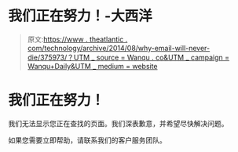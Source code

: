 # 我们正在努力！-大西洋

> 原文:[https://www . theatlantic . com/technology/archive/2014/08/why-email-will-never-die/375973/？UTM _ source = Wanqu . co&UTM _ campaign = Wanqu+Daily&UTM _ medium = website](https://www.theatlantic.com/technology/archive/2014/08/why-email-will-never-die/375973/?utm_source=wanqu.co&utm_campaign=Wanqu+Daily&utm_medium=website)

# 我们正在努力！

我们无法显示您正在查找的页面。我们深表歉意，并希望尽快解决问题。

如果您需要立即帮助，请联系我们的客户服务团队。